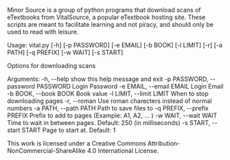 Minor Source is a group of python programs that download scans of eTextbooks from VitalSource, a popular eTextbook hosting site. These scripts are meant to facilitate learning and not piracy, and should only be used to read with leisure. 

Usage: vital.py [-h] [-p PASSWORD] [-e EMAIL] [-b BOOK] [-l LIMIT] [-r] [-a PATH] [-q PREFIX] [-w WAIT] [-s START]

Options for downloading scans

Arguments:
  -h, --help            		show this help message and exit 
  -p PASSWORD, --password PASSWORD	Login Password 
  -e EMAIL, --email EMAIL		Login Email 
  -b BOOK, --book BOOK  		Book value 
  -l LIMIT, --limit LIMIT		When to stop downloading pages 
  -r, --roman           		Use roman charecters instead of normal numbers 
  -a PATH, --path PATH  		Path to save files to 
  -q PREFIX, --prefix PREFIX		Prefix to add to pages (Example: A1, A2, ... ) 
  -w WAIT, --wait WAIT  		Time to wait in between pages. Default: 250 (in milliseconds) 
  -s START, --start START		Page to start at. Default: 1 

This work is licensed under a Creative Commons Attribution-NonCommercial-ShareAlike 4.0 International License.
